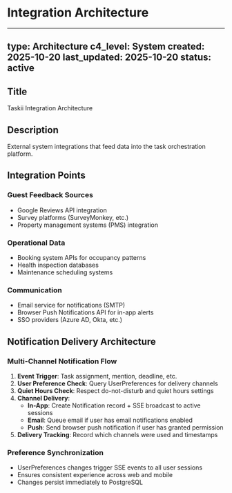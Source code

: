 # Integration Architecture

---
type: Architecture
c4_level: System
created: 2025-10-20
last_updated: 2025-10-20
status: active
---

## Title

Taskii Integration Architecture

## Description

External system integrations that feed data into the task orchestration platform.

## Integration Points

### Guest Feedback Sources
- Google Reviews API integration
- Survey platforms (SurveyMonkey, etc.)
- Property management systems (PMS) integration

### Operational Data
- Booking system APIs for occupancy patterns
- Health inspection databases
- Maintenance scheduling systems

### Communication
- Email service for notifications (SMTP)
- Browser Push Notifications API for in-app alerts
- SSO providers (Azure AD, Okta, etc.)

## Notification Delivery Architecture

### Multi-Channel Notification Flow
1. **Event Trigger**: Task assignment, mention, deadline, etc.
2. **User Preference Check**: Query UserPreferences for delivery channels
3. **Quiet Hours Check**: Respect do-not-disturb and quiet hours settings
4. **Channel Delivery**:
   - **In-App**: Create Notification record + SSE broadcast to active sessions
   - **Email**: Queue email if user has email notifications enabled
   - **Push**: Send browser push notification if user has granted permission
5. **Delivery Tracking**: Record which channels were used and timestamps

### Preference Synchronization
- UserPreferences changes trigger SSE events to all user sessions
- Ensures consistent experience across web and mobile
- Changes persist immediately to PostgreSQL